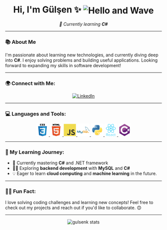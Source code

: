<h1 align="center">
  Hi, I'm Gülşen ✨
  <img src="https://media.giphy.com/media/BMaE0wCQhcJj2/giphy.gif" alt="Hello and Wave" width="150" style="vertical-align: middle;"/>
</h1>

<p align="center">
  <em>🌱 Currently learning <strong>C#</strong></em>
</p>

---

### 📚 About Me

I'm passionate about learning new technologies, and currently diving deep into **C#**. I enjoy solving problems and building useful applications. Looking forward to expanding my skills in software development!

---

### 🌍 Connect with Me:

<p align="center">
  <a href="https://linkedin.com/in/gulsenk" target="_blank">
    <img src="https://raw.githubusercontent.com/rahuldkjain/github-profile-readme-generator/master/src/images/icons/Social/linked-in-alt.svg" alt="LinkedIn" height="30" width="40" />
  </a>
</p>

---

### 💻 Languages and Tools:

<p align="center">
  <a href="https://www.w3schools.com/css/" target="_blank" rel="noreferrer">
    <img src="https://raw.githubusercontent.com/devicons/devicon/master/icons/css3/css3-original-wordmark.svg" alt="CSS3" width="40" height="40"/>
  </a>
  <a href="https://www.w3.org/html/" target="_blank" rel="noreferrer">
    <img src="https://raw.githubusercontent.com/devicons/devicon/master/icons/html5/html5-original-wordmark.svg" alt="HTML5" width="40" height="40"/>
  </a>
  <a href="https://developer.mozilla.org/en-US/docs/Web/JavaScript" target="_blank" rel="noreferrer">
    <img src="https://raw.githubusercontent.com/devicons/devicon/master/icons/javascript/javascript-original.svg" alt="JavaScript" width="40" height="40"/>
  </a>
  <a href="https://www.mysql.com/" target="_blank" rel="noreferrer">
    <img src="https://raw.githubusercontent.com/devicons/devicon/master/icons/mysql/mysql-original-wordmark.svg" alt="MySQL" width="40" height="40"/>
  </a>
  <a href="https://www.python.org" target="_blank" rel="noreferrer">
    <img src="https://raw.githubusercontent.com/devicons/devicon/master/icons/python/python-original.svg" alt="Python" width="40" height="40"/>
  </a>
  <a href="https://reactjs.org/" target="_blank" rel="noreferrer">
    <img src="https://raw.githubusercontent.com/devicons/devicon/master/icons/react/react-original-wordmark.svg" alt="React" width="40" height="40"/>
  </a>
  <a href="https://learn.microsoft.com/en-us/dotnet/csharp/" target="_blank" rel="noreferrer">
    <img src="https://raw.githubusercontent.com/devicons/devicon/master/icons/csharp/csharp-original.svg" alt="C#" width="40" height="40"/>
  </a>
</p>

---

### 🎯 My Learning Journey:

- 🌱 Currently mastering **C#** and .NET framework
- 👩‍💻 Exploring **backend development** with **MySQL** and **C#**
- 💡 Eager to learn **cloud computing** and **machine learning** in the future.

---

### 🧑‍💻 Fun Fact:
I love solving coding challenges and learning new concepts! Feel free to check out my projects and reach out if you'd like to collaborate. 😊

---

<p align="center">
  <img src="https://github-readme-stats.vercel.app/api?username=gulsenk&show_icons=true&hide_title=true&count_private=true&theme=radical" alt="gulsenk stats"/>
</p>
